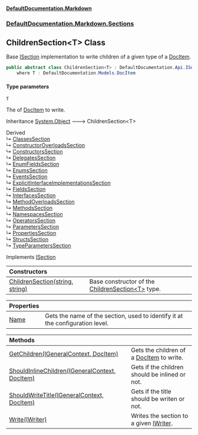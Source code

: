 #### [DefaultDocumentation\.Markdown](../../../../index.md 'index')
### [DefaultDocumentation\.Markdown\.Sections](../../../../index.md#DefaultDocumentation.Markdown.Sections 'DefaultDocumentation\.Markdown\.Sections')

## ChildrenSection\<T\> Class

Base [ISection](https://github.com/Doraku/DefaultDocumentation/blob/master/documentation/api/DefaultDocumentation/Api/ISection/index.md 'DefaultDocumentation\.Api\.ISection') implementation to write children of a given type of a [DocItem](https://github.com/Doraku/DefaultDocumentation/blob/master/documentation/api/DefaultDocumentation/Models/DocItem/index.md 'DefaultDocumentation\.Models\.DocItem')\.

```csharp
public abstract class ChildrenSection<T> : DefaultDocumentation.Api.ISection
    where T : DefaultDocumentation.Models.DocItem
```
#### Type parameters

<a name='DefaultDocumentation.Markdown.Sections.ChildrenSection_T_.T'></a>

`T`

The of [DocItem](https://github.com/Doraku/DefaultDocumentation/blob/master/documentation/api/DefaultDocumentation/Models/DocItem/index.md 'DefaultDocumentation\.Models\.DocItem') to write\.

Inheritance [System\.Object](https://docs.microsoft.com/en-us/dotnet/api/System.Object 'System\.Object') &#129106; ChildrenSection\<T\>

Derived  
&#8627; [ClassesSection](../ClassesSection/index.md 'DefaultDocumentation\.Markdown\.Sections\.ClassesSection')  
&#8627; [ConstructorOverloadsSection](../ConstructorOverloadsSection/index.md 'DefaultDocumentation\.Markdown\.Sections\.ConstructorOverloadsSection')  
&#8627; [ConstructorsSection](../ConstructorsSection/index.md 'DefaultDocumentation\.Markdown\.Sections\.ConstructorsSection')  
&#8627; [DelegatesSection](../DelegatesSection/index.md 'DefaultDocumentation\.Markdown\.Sections\.DelegatesSection')  
&#8627; [EnumFieldsSection](../EnumFieldsSection/index.md 'DefaultDocumentation\.Markdown\.Sections\.EnumFieldsSection')  
&#8627; [EnumsSection](../EnumsSection/index.md 'DefaultDocumentation\.Markdown\.Sections\.EnumsSection')  
&#8627; [EventsSection](../EventsSection/index.md 'DefaultDocumentation\.Markdown\.Sections\.EventsSection')  
&#8627; [ExplicitInterfaceImplementationsSection](../ExplicitInterfaceImplementationsSection/index.md 'DefaultDocumentation\.Markdown\.Sections\.ExplicitInterfaceImplementationsSection')  
&#8627; [FieldsSection](../FieldsSection/index.md 'DefaultDocumentation\.Markdown\.Sections\.FieldsSection')  
&#8627; [InterfacesSection](../InterfacesSection/index.md 'DefaultDocumentation\.Markdown\.Sections\.InterfacesSection')  
&#8627; [MethodOverloadsSection](../MethodOverloadsSection/index.md 'DefaultDocumentation\.Markdown\.Sections\.MethodOverloadsSection')  
&#8627; [MethodsSection](../MethodsSection/index.md 'DefaultDocumentation\.Markdown\.Sections\.MethodsSection')  
&#8627; [NamespacesSection](../NamespacesSection/index.md 'DefaultDocumentation\.Markdown\.Sections\.NamespacesSection')  
&#8627; [OperatorsSection](../OperatorsSection/index.md 'DefaultDocumentation\.Markdown\.Sections\.OperatorsSection')  
&#8627; [ParametersSection](../ParametersSection/index.md 'DefaultDocumentation\.Markdown\.Sections\.ParametersSection')  
&#8627; [PropertiesSection](../PropertiesSection/index.md 'DefaultDocumentation\.Markdown\.Sections\.PropertiesSection')  
&#8627; [StructsSection](../StructsSection/index.md 'DefaultDocumentation\.Markdown\.Sections\.StructsSection')  
&#8627; [TypeParametersSection](../TypeParametersSection/index.md 'DefaultDocumentation\.Markdown\.Sections\.TypeParametersSection')

Implements [ISection](https://github.com/Doraku/DefaultDocumentation/blob/master/documentation/api/DefaultDocumentation/Api/ISection/index.md 'DefaultDocumentation\.Api\.ISection')

| Constructors | |
| :--- | :--- |
| [ChildrenSection\(string, string\)](ChildrenSection(string,string).md 'DefaultDocumentation\.Markdown\.Sections\.ChildrenSection\<T\>\.ChildrenSection\(string, string\)') | Base constructor of the [ChildrenSection&lt;T&gt;](index.md 'DefaultDocumentation\.Markdown\.Sections\.ChildrenSection\<T\>') type\. |

| Properties | |
| :--- | :--- |
| [Name](Name.md 'DefaultDocumentation\.Markdown\.Sections\.ChildrenSection\<T\>\.Name') | Gets the name of the section, used to identify it at the configuration level\. |

| Methods | |
| :--- | :--- |
| [GetChildren\(IGeneralContext, DocItem\)](GetChildren(IGeneralContext,DocItem).md 'DefaultDocumentation\.Markdown\.Sections\.ChildrenSection\<T\>\.GetChildren\(DefaultDocumentation\.IGeneralContext, DefaultDocumentation\.Models\.DocItem\)') | Gets the children of a [DocItem](https://github.com/Doraku/DefaultDocumentation/blob/master/documentation/api/DefaultDocumentation/Models/DocItem/index.md 'DefaultDocumentation\.Models\.DocItem') to write\. |
| [ShouldInlineChildren\(IGeneralContext, DocItem\)](ShouldInlineChildren(IGeneralContext,DocItem).md 'DefaultDocumentation\.Markdown\.Sections\.ChildrenSection\<T\>\.ShouldInlineChildren\(DefaultDocumentation\.IGeneralContext, DefaultDocumentation\.Models\.DocItem\)') | Gets if the children should be inlined or not\. |
| [ShouldWriteTitle\(IGeneralContext, DocItem\)](ShouldWriteTitle(IGeneralContext,DocItem).md 'DefaultDocumentation\.Markdown\.Sections\.ChildrenSection\<T\>\.ShouldWriteTitle\(DefaultDocumentation\.IGeneralContext, DefaultDocumentation\.Models\.DocItem\)') | Gets if the title should be writen or not\. |
| [Write\(IWriter\)](Write(IWriter).md 'DefaultDocumentation\.Markdown\.Sections\.ChildrenSection\<T\>\.Write\(DefaultDocumentation\.Api\.IWriter\)') | Writes the section to a given [IWriter](https://github.com/Doraku/DefaultDocumentation/blob/master/documentation/api/DefaultDocumentation/Api/IWriter/index.md 'DefaultDocumentation\.Api\.IWriter')\. |
